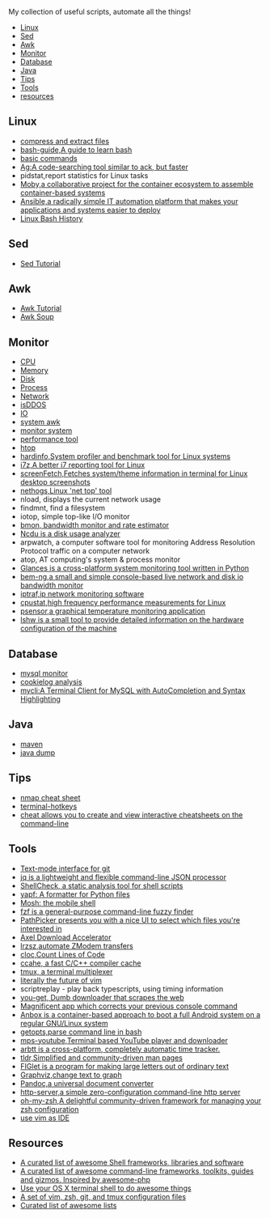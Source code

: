 
My collection of useful scripts, automate all the things!

<!-- MarkdownTOC -->

- [Linux](#linux)
- [Sed](#sed)
- [Awk](#awk)
- [Monitor](#monitor)
- [Database](#database)
- [Java](#java)
- [Tips](#tips)
- [Tools](#tools)
- [resources](#resources)

<!-- /MarkdownTOC -->


## Linux
- [compress and extract files](linux/compress_extract_files.md)
- [bash-guide,A guide to learn bash](https://github.com/Idnan/bash-guide)
- [basic commands](linux/basic_command.md)
- [Ag:A code-searching tool similar to ack, but faster](https://github.com/ggreer/the_silver_searcher)
- pidstat,report statistics for Linux tasks
- [Moby,a collaborative project for the container ecosystem to assemble container-based systems](https://github.com/moby/moby)
- [Ansible,a radically simple IT automation platform that makes your applications and systems easier to deploy](https://github.com/ansible/ansible)
- [Linux Bash History](http://www.thegeekstuff.com/2011/08/bash-history-expansion/)

## Sed
- [Sed Tutorial](sed-awk/sed_tutorial.md)

## Awk
- [Awk Tutorial](sed-awk/awk_tutorial.md)
- [Awk Soup](sed-awk/awk_soup)

## Monitor
- [CPU](monitor/cpu.sh)
- [Memory](monitor/mem_usage.sh)
- [Disk](monitor/disk.sh)
- [Process](monitor/process.sh)
- [Network](monitor/network.sh)
- [isDDOS](monitor/isDDOS.sh)
- [IO](monitor/IO.sh)
- [system awk](monitor/awk.sh)
- [monitor system](monitor/monitor_system.sh)
- [performance tool](monitor/performance_tool.sh)
- [htop](https://hisham.hm/htop/)
- [hardinfo,System profiler and benchmark tool for Linux systems](https://github.com/lpereira/hardinfo)
- [i7z,A better i7 reporting tool for Linux](https://github.com/ajaiantilal/i7z)
- [screenFetch,Fetches system/theme information in terminal for Linux desktop screenshots](https://github.com/KittyKatt/screenFetch)
- [nethogs,Linux 'net top' tool](https://github.com/raboof/nethogs)
- nload, displays the current network usage
- findmnt, find a filesystem
- iotop, simple top-like I/O monitor
- [bmon, bandwidth monitor and rate estimator](https://github.com/tgraf/bmon)
- [Ncdu is a disk usage analyzer](https://dev.yorhel.nl/ncdu)
- arpwatch, a computer software tool for monitoring Address Resolution Protocol traffic on a computer network
- atop, AT computing's system & process monitor
- [Glances is a cross-platform system monitoring tool written in Python](https://nicolargo.github.io/glances/)
- [bem-ng,a small and simple console-based live network and disk io bandwidth monitor](https://github.com/vgropp/bwm-ng)
- [iptraf,ip network monitoring software](http://iptraf.seul.org)
- [cpustat,high frequency performance measurements for Linux](https://github.com/uber-common/cpustat)
- [psensor,a graphical temperature monitoring application](https://wpitchoune.net/psensor/)
- [lshw is a small tool to provide detailed information on the hardware configuration of the machine](https://github.com/lyonel/lshw)

## Database
- [mysql monitor](./database/mysql_monitor.sh)
- [cookielog analysis](./database/cookielog_analysis.sh)
- [mycli:A Terminal Client for MySQL with AutoCompletion and Syntax Highlighting](https://github.com/dbcli/mycli)

## Java
- [maven](./java/maven.sh) 
- [java dump](./java/java_dump.sh)

## Tips
- [nmap cheat sheet](./tips/nmap-cheat-sheet.md)
- [terminal-hotkeys](./tips/terminal-hotkeys.md)
- [cheat allows you to create and view interactive cheatsheets on the command-line](https://github.com/chrisallenlane/cheat)

## Tools
- [Text-mode interface for git](https://github.com/jonas/tig)
- [jq is a lightweight and flexible command-line JSON processor](https://stedolan.github.io/jq/)
- [ShellCheck, a static analysis tool for shell scripts](https://github.com/koalaman/shellcheck)
- [yapf: A formatter for Python files](https://github.com/google/yapf)
- [Mosh: the mobile shell](https://github.com/mobile-shell/mosh)
- [fzf is a general-purpose command-line fuzzy finder](https://github.com/junegunn/fzf)
- [PathPicker presents you with a nice UI to select which files you're interested in](https://github.com/facebook/PathPicker)
- [Axel Download Accelerator](http://axel.alioth.debian.org/)
- [lrzsz,automate ZModem transfers](https://github.com/mmastrac/iterm2-zmodem)
- [cloc,Count Lines of Code](https://github.com/AlDanial/cloc)
- [ccahe, a fast C/C++ compiler cache](https://ccache.samba.org/)
- [tmux, a terminal multiplexer](https://tmux.github.io/)
- [literally the future of vim](https://neovim.io/)
- scriptreplay - play back typescripts, using timing information
- [you-get, Dumb downloader that scrapes the web](https://github.com/soimort/you-get)
- [Magnificent app which corrects your previous console command](https://github.com/nvbn/thefuck)
- [Anbox is a container-based approach to boot a full Android system on a regular GNU/Linux system](https://github.com/anbox/anbox)
- [getopts,parse command line in bash](http://wiki.bash-hackers.org/howto/getopts_tutorial) 
- [mps-youtube,Terminal based YouTube player and downloader](https://github.com/mps-youtube/mps-youtube)
- [arbtt is a cross-platform, completely automatic time tracker.](https://arbtt.nomeata.de/#what)
- [tldr,Simplified and community-driven man pages](https://github.com/tldr-pages/tldr)
- [FIGlet is a program for making large letters out of ordinary text](http://www.figlet.org/)
- [Graphviz,change text to graph](http://www.graphviz.org/)
- [Pandoc,a universal document converter](http://pandoc.org/)
- [http-server,a simple zero-configuration command-line http server](https://github.com/indexzero/http-server)
- [oh-my-zsh,A delightful community-driven framework for managing your zsh configuration](https://github.com/robbyrussell/oh-my-zsh)
- [use vim as IDE](https://github.com/yangyangwithgnu/use_vim_as_ide)

## Resources
- [A curated list of awesome Shell frameworks, libraries and software](https://github.com/uhub/awesome-shell)
- [A curated list of awesome command-line frameworks, toolkits, guides and gizmos. Inspired by awesome-php](https://github.com/alebcay/awesome-shell)
- [Use your OS X terminal shell to do awesome things](https://github.com/herrbischoff/awesome-osx-command-line)
- [A set of vim, zsh, git, and tmux configuration files](https://github.com/int32bit/dotfiles)
- [Curated list of awesome lists](https://github.com/sindresorhus/awesome)
